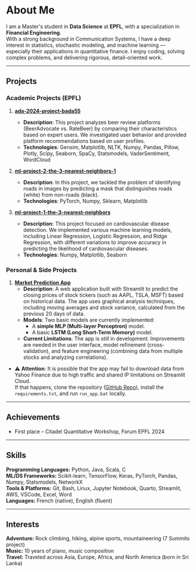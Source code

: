 # About Me

I am a Master's student in **Data Science** at **EPFL**, with a specialization in **Financial Engineering**.  
With a strong background in Communication Systems, I have a deep interest in statistics, stochastic modeling, and machine learning — especially their applications in quantitative finance. I enjoy coding, solving complex problems, and delivering rigorous, detail-oriented work.

---

## Projects

### Academic Projects (EPFL)

1. **[ada-2024-project-bada55](https://github.com/your-username/ada-2024-project-bada55)**
   - **Description**: This project analyzes beer review platforms (BeerAdvocate vs. RateBeer) by comparing their characteristics based on expert users. We investigated user behavior and provided platform recommendations based on user profiles. 
   - **Technologies**: Gensim, Matplotlib, NLTK, Numpy, Pandas, Pillow, Plotly, Scipy, Seaborn, SpaCy, Statsmodels, VaderSentiment, WordCloud

2. **[ml-project-2-the-3-nearest-neighbors-1](https://github.com/your-username/ml-project-2-the-3-nearest-neighbors-1)**
   - **Description**: In this project, we tackled the problem of identifying roads in images by predicting a mask that distinguishes roads (white) from non-roads (black). 
   - **Technologies**: PyTorch, Numpy, Sklearn, Matplotlib

3. **[ml-project-1-the-3-nearest-neighbors](https://github.com/your-username/ml-project-1-the-3-nearest-neighbors)**
   - **Description**: This project focused on cardiovascular disease detection. We implemented various machine learning models, including Linear Regression, Logistic Regression, and Ridge Regression, with different variations to improve accuracy in predicting the likelihood of cardiovascular diseases.
   - **Technologies**: Numpy, Matplotlib, Seaborn


### Personal & Side Projects

1. **[Market Prediction App](https://market-p8qwtca6ent3mcsqvkfrkc.streamlit.app/)**
   - **Description**: A web application built with Streamlit to predict the closing prices of stock tickers (such as AAPL, TSLA, MSFT) based on historical data. The app uses graphical analysis techniques, including moving averages and stock variance, calculated from the previous 20 days of data.
   - **Models**: Two basic models are currently implemented:
     - A **simple MLP (Multi-layer Perceptron)** model.
     - A basic **LSTM (Long Short-Term Memory)** model.
   - **Current Limitations**: The app is still in development. Improvements are needed in the user interface, model refinement (cross-validation), and feature engineering (combining data from multiple stocks and analyzing correlations).
 - ⚠️ **Attention**: It is possible that the app may fail to download data from Yahoo Finance due to high traffic and shared IP limitations on Streamlit Cloud.  
     If that happens, clone the repository ([GitHub Repo](https://github.com/Sanquhar/market)), install the `requirements.txt`, and run `run_app.bat` locally.

---

## Achievements

- First place – Citadel Quantitative Workshop, Forum EPFL 2024

---

## Skills

**Programming Languages:** Python, Java, Scala, C  
**ML/DS Frameworks:** Scikit-learn, TensorFlow, Keras, PyTorch, Pandas, Numpy, Statsmodels, NetworkX  
**Tools & Platforms:** Git, Bash, Linux, Jupyter Notebook, Quarto, Streamlit, AWS, VSCode, Excel, Word  
**Languages:** French (native), English (fluent)

---

## Interests

**Adventure:** Rock climbing, hiking, alpine sports, mountaineering (7 Summits project)  
**Music:** 10 years of piano, music composition  
**Travel:** Traveled across Asia, Europe, Africa, and North America (born in Sri Lanka)
